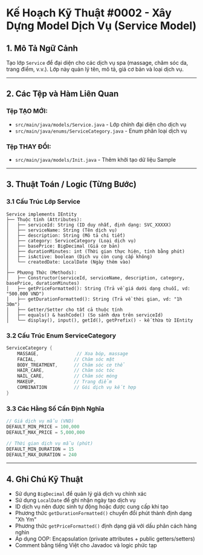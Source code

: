 # Kế Hoạch Kỹ Thuật #0002 - Xây Dựng Model Dịch Vụ (Service Model)

## 1. Mô Tả Ngữ Cảnh

Tạo lớp `Service` để đại diện cho các dịch vụ spa (massage, chăm sóc da, trang điểm, v.v.). Lớp này quản lý tên, mô tả, giá cơ bản và loại dịch vụ.

---

## 2. Các Tệp và Hàm Liên Quan

### Tệp TẠO MỚI:

- `src/main/java/models/Service.java` - Lớp chính đại diện cho dịch vụ
- `src/main/java/enums/ServiceCategory.java` - Enum phân loại dịch vụ

### Tệp THAY ĐỔI:

- `src/main/java/models/Init.java` - Thêm khởi tạo dữ liệu Sample

---

## 3. Thuật Toán / Logic (Từng Bước)

### 3.1 Cấu Trúc Lớp Service

```
Service implements IEntity
├── Thuộc tính (Attributes):
│   ├── serviceId: String (ID duy nhất, định dạng: SVC_XXXXX)
│   ├── serviceName: String (Tên dịch vụ)
│   ├── description: String (Mô tả chi tiết)
│   ├── category: ServiceCategory (Loại dịch vụ)
│   ├── basePrice: BigDecimal (Giá cơ bản)
│   ├── durationMinutes: int (Thời gian thực hiện, tính bằng phút)
│   ├── isActive: boolean (Dịch vụ còn cung cấp không)
│   └── createdDate: LocalDate (Ngày thêm vào)
│
├── Phương Thức (Methods):
│   ├── Constructor(serviceId, serviceName, description, category, basePrice, durationMinutes)
│   ├── getPriceFormatted(): String (Trả về giá dưới dạng chuỗi, vd: "500.000 VND")
│   ├── getDurationFormatted(): String (Trả về thời gian, vd: "1h 30m")
│   ├── Getter/Setter cho tất cả thuộc tính
│   ├── equals() & hashCode() (So sánh dựa trên serviceId)
│   └── display(), input(), getId(), getPrefix() - kế thừa từ IEntity
```

### 3.2 Cấu Trúc Enum ServiceCategory

```java
ServiceCategory {
    MASSAGE,              // Xoa bóp, massage
    FACIAL,              // Chăm sóc mặt
    BODY_TREATMENT,      // Chăm sóc cơ thể
    HAIR_CARE,           // Chăm sóc tóc
    NAIL_CARE,           // Chăm sóc móng
    MAKEUP,              // Trang điểm
    COMBINATION          // Gói dịch vụ kết hợp
}
```

### 3.3 Các Hằng Số Cần Định Nghĩa

```java
// Giá dịch vụ mẫu (VND)
DEFAULT_MIN_PRICE = 100,000
DEFAULT_MAX_PRICE = 5,000,000

// Thời gian dịch vụ mẫu (phút)
DEFAULT_MIN_DURATION = 15
DEFAULT_MAX_DURATION = 240
```

---

## 4. Ghi Chú Kỹ Thuật

- Sử dụng `BigDecimal` để quản lý giá dịch vụ chính xác
- Sử dụng `LocalDate` để ghi nhận ngày tạo dịch vụ
- ID dịch vụ nên được sinh tự động hoặc được cung cấp khi tạo
- Phương thức `getDurationFormatted()` chuyển đổi phút thành định dạng "Xh Ym"
- Phương thức `getPriceFormatted()` định dạng giá với dấu phân cách hàng nghìn
- Áp dụng OOP: Encapsulation (private attributes + public getters/setters)
- Comment bằng tiếng Việt cho Javadoc và logic phức tạp
